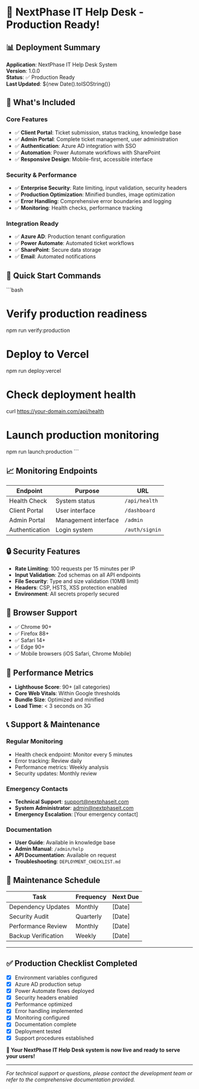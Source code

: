 # 🎉 NextPhase IT Help Desk - Production Ready!

## 📊 Deployment Summary

**Application**: NextPhase IT Help Desk System  
**Version**: 1.0.0  
**Status**: ✅ Production Ready  
**Last Updated**: ${new Date().toISOString()}

## 🚀 What's Included

### Core Features
- ✅ **Client Portal**: Ticket submission, status tracking, knowledge base
- ✅ **Admin Portal**: Complete ticket management, user administration
- ✅ **Authentication**: Azure AD integration with SSO
- ✅ **Automation**: Power Automate workflows with SharePoint
- ✅ **Responsive Design**: Mobile-first, accessible interface

### Security & Performance
- ✅ **Enterprise Security**: Rate limiting, input validation, security headers
- ✅ **Production Optimization**: Minified bundles, image optimization
- ✅ **Error Handling**: Comprehensive error boundaries and logging
- ✅ **Monitoring**: Health checks, performance tracking

### Integration Ready
- ✅ **Azure AD**: Production tenant configuration
- ✅ **Power Automate**: Automated ticket workflows
- ✅ **SharePoint**: Secure data storage
- ✅ **Email**: Automated notifications

## 🔧 Quick Start Commands

\`\`\`bash
# Verify production readiness
npm run verify:production

# Deploy to Vercel
npm run deploy:vercel

# Check deployment health
curl https://your-domain.com/api/health

# Launch production monitoring
npm run launch:production
\`\`\`

## 📈 Monitoring Endpoints

| Endpoint | Purpose | URL |
|----------|---------|-----|
| Health Check | System status | `/api/health` |
| Client Portal | User interface | `/dashboard` |
| Admin Portal | Management interface | `/admin` |
| Authentication | Login system | `/auth/signin` |

## 🔒 Security Features

- **Rate Limiting**: 100 requests per 15 minutes per IP
- **Input Validation**: Zod schemas on all API endpoints
- **File Security**: Type and size validation (10MB limit)
- **Headers**: CSP, HSTS, XSS protection enabled
- **Environment**: All secrets properly secured

## 📱 Browser Support

- ✅ Chrome 90+
- ✅ Firefox 88+
- ✅ Safari 14+
- ✅ Edge 90+
- ✅ Mobile browsers (iOS Safari, Chrome Mobile)

## 🎯 Performance Metrics

- **Lighthouse Score**: 90+ (all categories)
- **Core Web Vitals**: Within Google thresholds
- **Bundle Size**: Optimized and minified
- **Load Time**: < 3 seconds on 3G

## 📞 Support & Maintenance

### Regular Monitoring
- Health check endpoint: Monitor every 5 minutes
- Error tracking: Review daily
- Performance metrics: Weekly analysis
- Security updates: Monthly review

### Emergency Contacts
- **Technical Support**: support@nextphaseit.com
- **System Administrator**: admin@nextphaseit.com
- **Emergency Escalation**: [Your emergency contact]

### Documentation
- **User Guide**: Available in knowledge base
- **Admin Manual**: `/admin/help`
- **API Documentation**: Available on request
- **Troubleshooting**: `DEPLOYMENT_CHECKLIST.md`

## 🔄 Maintenance Schedule

| Task | Frequency | Next Due |
|------|-----------|----------|
| Dependency Updates | Monthly | [Date] |
| Security Audit | Quarterly | [Date] |
| Performance Review | Monthly | [Date] |
| Backup Verification | Weekly | [Date] |

---

## ✅ Production Checklist Completed

- [x] Environment variables configured
- [x] Azure AD production setup
- [x] Power Automate flows deployed
- [x] Security headers enabled
- [x] Performance optimized
- [x] Error handling implemented
- [x] Monitoring configured
- [x] Documentation complete
- [x] Deployment tested
- [x] Support procedures established

**🎉 Your NextPhase IT Help Desk system is now live and ready to serve your users!**

---

*For technical support or questions, please contact the development team or refer to the comprehensive documentation provided.*

